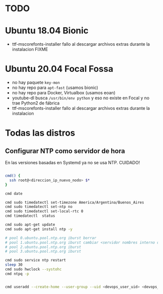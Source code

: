 # TODO

# Ubuntu 18.04 Bionic

* ttf-mscorefonts-installer fallo al descargar archivos extras durante la instalacion FIXME

# Ubuntu 20.04 Focal Fossa

* no hay paquete `key-mon`
* no hay repo para `apt-fast` (usamos bionic)
* no hay repo para Docker, Virtualbox (usamos eoan)
* youtube-dl busca `/usr/bin/env python` y eso no existe en Focal y no trae Python2 de fábrica
* ttf-mscorefonts-installer fallo al descargar archivos extras durante la instalacion


# Todas las distros


## Configurar NTP como servidor de hora

En las versiones basadas en Systemd ya no se usa NTP. CUIDADO!

```bash

cmd() {
  ssh root@<direccion_ip_nuevo_nodo> $*
}

cmd date

cmd sudo timedatectl set-timezone America/Argentina/Buenos_Aires
cmd sudo timedatectl set-ntp no
cmd sudo timedatectl set-local-rtc 0
cmd timedatectl  status

cmd sudo apt-get update
cmd sudo apt-get install ntp -y

# pool 0.ubuntu.pool.ntp.org iburst borrar
# pool 1.ubuntu.pool.ntp.org iburst cambiar <servidor nombres interno de organizacion>
# pool 2.ubuntu.pool.ntp.org iburst
# pool 3.ubuntu.pool.ntp.org iburst

cmd sudo service ntp restart
sleep 30
cmd sudo hwclock --systohc
cmd ntpq -p


cmd useradd --create-home --user-group --uid <devops_user_uid> <devops_user_name>

```



